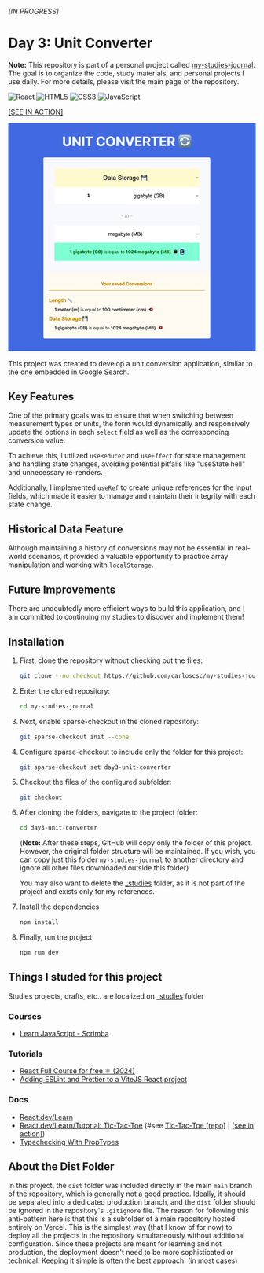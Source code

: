 _[IN PROGRESS]_

# Day 3: Unit Converter

**Note:** This repository is part of a personal project called [my-studies-journal](https://github.com/carloscsc/my-studies-journal). The goal is to organize the code, study materials, and personal projects I use daily. For more details, please visit the main page of the repository.

![React](https://img.shields.io/badge/react-%2320232a.svg?style=for-the-badge&logo=react&logoColor=%2361DAFB)
![HTML5](https://img.shields.io/badge/html5-%23E34F26.svg?style=for-the-badge&logo=html5&logoColor=white)
![CSS3](https://img.shields.io/badge/css3-%231572B6.svg?style=for-the-badge&logo=css3&logoColor=white)
![JavaScript](https://img.shields.io/badge/javascript-%23323330.svg?style=for-the-badge&logo=javascript&logoColor=%23F7DF1E)


[[SEE IN ACTION]](https://my-study-journal.vercel.app/day3-unit-converter/dist/)

![img.png](img.png)

This project was created to develop a unit conversion application, similar to the one embedded in Google Search.

## Key Features

One of the primary goals was to ensure that when switching between measurement types or units, the form would dynamically and responsively update the options in each `select` field as well as the corresponding conversion value.

To achieve this, I utilized `useReducer` and `useEffect` for state management and handling state changes, avoiding potential pitfalls like "useState hell" and unnecessary re-renders.

Additionally, I implemented `useRef` to create unique references for the input fields, which made it easier to manage and maintain their integrity with each state change.

## Historical Data Feature

Although maintaining a history of conversions may not be essential in real-world scenarios, it provided a valuable opportunity to practice array manipulation and working with `localStorage`.

## Future Improvements

There are undoubtedly more efficient ways to build this application, and I am committed to continuing my studies to discover and implement them!

## Installation

1. First, clone the repository without checking out the files:

   ```sh
   git clone --no-checkout https://github.com/carloscsc/my-studies-journal.git
   ```

2. Enter the cloned repository:
   ```sh
   cd my-studies-journal
   ```
3. Next, enable sparse-checkout in the cloned repository:
   ```sh
   git sparse-checkout init --cone
   ```
4. Configure sparse-checkout to include only the folder for this project:
   ```sh
   git sparse-checkout set day3-unit-converter
   ```
5. Checkout the files of the configured subfolder:
   ```sh
   git checkout
   ```
6. After cloning the folders, navigate to the project folder:

   ```sh
   cd day3-unit-converter
   ```

   (**Note:** After these steps, GitHub will copy only the folder of this project. However, the original folder structure will be maintained. If you wish, you can copy just this folder `my-studies-journal` to another directory and ignore all other files downloaded outside this folder)

   You may also want to delete the [\_studies](./_studies) folder, as it is not part of the project and exists only for my references.

7. Install the dependencies
   ```sh
   npm install
   ```
8. Finally, run the project
   ```sh
   npm rum dev
   ```

## Things I studed for this project

Studies projects, drafts, etc.. are localized on [\_studies](./_studies) folder

### Courses

- [Learn JavaScript - Scrimba](https://v2.scrimba.com/learn-javascript-c0v)

### Tutorials

- [React Full Course for free ⚛️ (2024)](https://www.youtube.com/watch?v=CgkZ7MvWUAA&t=5905s&ab_channel=BroCode)
- [Adding ESLint and Prettier to a ViteJS React project](https://stackademic.com/blog/adding-eslint-and-prettier-to-a-vitejs-react-project)

### Docs

- [React.dev/Learn](https://react.dev/learn)
- [React.dev/Learn/Tutorial: Tic-Tac-Toe](https://react.dev/learn/tutorial-tic-tac-toe) (#see [Tic-Tac-Toe [repo]](./_studies/tic-tac-toe) | [[see in action]](https://my-study-journal.vercel.app/day3-unit-converter/_studies/tic-tac-toe/dist))
- [Typechecking With PropTypes](https://legacy.reactjs.org/docs/typechecking-with-proptypes.html)

## About the Dist Folder

In this project, the `dist` folder was included directly in the main `main` branch of the repository, which is generally not a good practice. Ideally, it should be separated into a dedicated production branch, and the `dist` folder should be ignored in the repository's `.gitignore` file. The reason for following this anti-pattern here is that this is a subfolder of a main repository hosted entirely on Vercel. This is the simplest way (that I know of for now) to deploy all the projects in the repository simultaneously without additional configuration. Since these projects are meant for learning and not production, the deployment doesn't need to be more sophisticated or technical. Keeping it simple is often the best approach. (in most cases)
